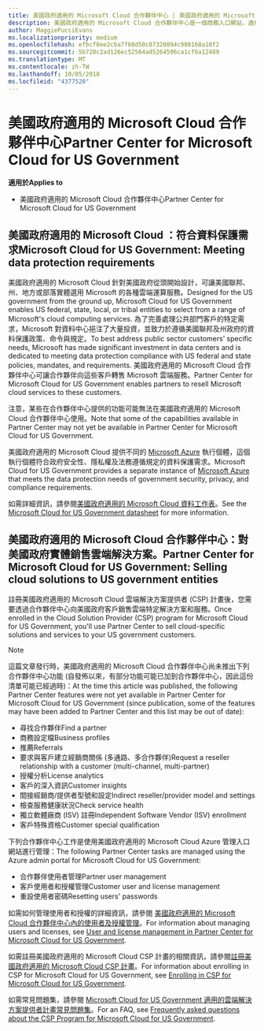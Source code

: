 ```yaml
---
title: 美國政府適用的 Microsoft Cloud 合作夥伴中心 | 美國政府適用的 Microsoft Cloud 合作夥伴中心
description: 美國政府適用的 Microsoft Cloud 合作夥伴中心是一個商務入口網站，適用於希望向美國政府機構客戶提供 Microsoft 雲端解決方案的 Microsoft 合作夥伴。
author: MaggiePucciEvans
ms.localizationpriority: medium
ms.openlocfilehash: efbcf0ee2c6a7f60d50c07320894c908168a10f2
ms.sourcegitcommit: 5b720c2ad126ec52564ad5264596ca1cf6a12489
ms.translationtype: MT
ms.contentlocale: zh-TW
ms.lasthandoff: 10/05/2018
ms.locfileid: "4377520"
---
```

# <a name="partner-center-for-microsoft-cloud-for-us-government"></a><span data-ttu-id="0a66f-103">美國政府適用的 Microsoft Cloud 合作夥伴中心</span><span class="sxs-lookup"><span data-stu-id="0a66f-103">Partner Center for Microsoft Cloud for US Government</span></span>

**<span data-ttu-id="0a66f-104">適用於</span><span class="sxs-lookup"><span data-stu-id="0a66f-104">Applies to</span></span>**

-  <span data-ttu-id="0a66f-105">美國政府適用的 Microsoft Cloud 合作夥伴中心</span><span class="sxs-lookup"><span data-stu-id="0a66f-105">Partner Center for Microsoft Cloud for US Government</span></span>

## <a name="microsoft-cloud-for-us-government-meeting-data-protection-requirements"></a><span data-ttu-id="0a66f-106">美國政府適用的 Microsoft Cloud ：符合資料保護需求</span><span class="sxs-lookup"><span data-stu-id="0a66f-106">Microsoft Cloud for US Government: Meeting data protection requirements</span></span> 

<span data-ttu-id="0a66f-107">美國政府適用的 Microsoft Cloud 針對美國政府從頭開始設計，可讓美國聯邦、州、地方或部落實體選用 Microsoft 的各種雲端運算服務。</span><span class="sxs-lookup"><span data-stu-id="0a66f-107">Designed for the US government from the ground up, Microsoft Cloud for US Government enables US federal, state, local, or tribal entities to select from a range of Microsoft's cloud computing services.</span></span> <span data-ttu-id="0a66f-108">為了完善處理公共部門客戶的特定需求，Microsoft 對資料中心挹注了大量投資，並致力於遵循美國聯邦及州政府的資料保護政策、命令與規定。</span><span class="sxs-lookup"><span data-stu-id="0a66f-108">To best address public sector customers’ specific needs, Microsoft has made significant investment in data centers and is dedicated to meeting data protection compliance with US federal and state policies, mandates, and requirements.</span></span> <span data-ttu-id="0a66f-109">美國政府適用的 Microsoft Cloud 合作夥伴中心可讓合作夥伴向這些客戶轉售 Microsoft 雲端服務。</span><span class="sxs-lookup"><span data-stu-id="0a66f-109">Partner Center for Microsoft Cloud for US Government enables partners to resell Microsoft cloud services to these customers.</span></span>

<span data-ttu-id="0a66f-110">注意，某些在合作夥伴中心提供的功能可能無法在美國政府適用的 Microsoft Cloud 合作夥伴中心使用。</span><span class="sxs-lookup"><span data-stu-id="0a66f-110">Note that some of the capabilities available in Partner Center may not yet be available in Partner Center for Microsoft Cloud for US Government.</span></span>

<span data-ttu-id="0a66f-111">美國政府適用的 Microsoft Cloud 提供不同的 [Microsoft Azure](https://azure.microsoft.com/en-us/overview/clouds/government/) 執行個體，這個執行個體符合政府安全性、隱私權及法務遵循規定的資料保護需求。</span><span class="sxs-lookup"><span data-stu-id="0a66f-111">Microsoft Cloud for US Government provides a separate instance of [Microsoft Azure](https://azure.microsoft.com/en-us/overview/clouds/government/) that meets the data protection needs of government security, privacy, and compliance requirements.</span></span> 

<span data-ttu-id="0a66f-112">如需詳細資訊，請參閱[美國政府適用的 Microsoft Cloud 資料工作表](http://download.microsoft.com/download/C/9/C/C9CA3002-DFC4-4ADA-841F-DF42AEC042FB/Microsoft_Azure_Government_Datasheet_EN_US.PDF)。</span><span class="sxs-lookup"><span data-stu-id="0a66f-112">See the [Microsoft Cloud for US Government datasheet](http://download.microsoft.com/download/C/9/C/C9CA3002-DFC4-4ADA-841F-DF42AEC042FB/Microsoft_Azure_Government_Datasheet_EN_US.PDF) for more information.</span></span>

## <a name="partner-center-for-microsoft-cloud-for-us-government-selling-cloud-solutions-to-us-government-entities"></a><span data-ttu-id="0a66f-113">美國政府適用的 Microsoft Cloud 合作夥伴中心：對美國政府實體銷售雲端解決方案。</span><span class="sxs-lookup"><span data-stu-id="0a66f-113">Partner Center for Microsoft Cloud for US Government: Selling cloud solutions to US government entities</span></span>

<span data-ttu-id="0a66f-114">註冊美國政府適用的 Microsoft Cloud 雲端解決方案提供者 (CSP) 計畫後，您需要透過合作夥伴中心向美國政府客戶銷售雲端特定解決方案和服務。</span><span class="sxs-lookup"><span data-stu-id="0a66f-114">Once enrolled in the Cloud Solution Provider (CSP) program for Microsoft Cloud for US Government, you'll use Partner Center to sell cloud-specific solutions and services to your US government customers.</span></span> 

> [!NOTE]  
> <span data-ttu-id="0a66f-115">這篇文章發行時，美國政府適用的 Microsoft Cloud 合作夥伴中心尚未推出下列合作夥伴中心功能 (自發佈以來，有部分功能可能已加到合作夥伴中心，因此這份清單可能已經過時)：</span><span class="sxs-lookup"><span data-stu-id="0a66f-115">At the time this article was published, the following Partner Center features were not yet available in Partner Center for Microsoft Cloud for US Government (since publication, some of the features may have been added to Partner Center and this list may be out of date):</span></span>

- <span data-ttu-id="0a66f-116">尋找合作夥伴</span><span class="sxs-lookup"><span data-stu-id="0a66f-116">Find a partner</span></span>
- <span data-ttu-id="0a66f-117">商務設定檔</span><span class="sxs-lookup"><span data-stu-id="0a66f-117">Business profiles</span></span>
- <span data-ttu-id="0a66f-118">推薦</span><span class="sxs-lookup"><span data-stu-id="0a66f-118">Referrals</span></span>
- <span data-ttu-id="0a66f-119">要求與客戶建立經銷商關係 (多通路、多合作夥伴)</span><span class="sxs-lookup"><span data-stu-id="0a66f-119">Request a reseller relationship with a customer (multi-channel, multi-partner)</span></span>
- <span data-ttu-id="0a66f-120">授權分析</span><span class="sxs-lookup"><span data-stu-id="0a66f-120">License analytics</span></span>
- <span data-ttu-id="0a66f-121">客戶的深入資訊</span><span class="sxs-lookup"><span data-stu-id="0a66f-121">Customer insights</span></span>
- <span data-ttu-id="0a66f-122">間接經銷商/提供者型號和設定</span><span class="sxs-lookup"><span data-stu-id="0a66f-122">Indirect reseller/provider model and settings</span></span>
- <span data-ttu-id="0a66f-123">檢查服務健康狀況</span><span class="sxs-lookup"><span data-stu-id="0a66f-123">Check service health</span></span>
- <span data-ttu-id="0a66f-124">獨立軟體廠商 (ISV) 註冊</span><span class="sxs-lookup"><span data-stu-id="0a66f-124">Independent Software Vendor (ISV) enrollment</span></span>
- <span data-ttu-id="0a66f-125">客戶特殊資格</span><span class="sxs-lookup"><span data-stu-id="0a66f-125">Customer special qualification</span></span>

<span data-ttu-id="0a66f-126">下列合作夥伴中心工作是使用美國政府適用的 Microsoft Cloud Azure 管理入口網站進行管理：</span><span class="sxs-lookup"><span data-stu-id="0a66f-126">The following Partner Center tasks are managed using the Azure admin portal for Microsoft Cloud for US Government:</span></span> 

-   <span data-ttu-id="0a66f-127">合作夥伴使用者管理</span><span class="sxs-lookup"><span data-stu-id="0a66f-127">Partner user management</span></span>
-   <span data-ttu-id="0a66f-128">客戶使用者和授權管理</span><span class="sxs-lookup"><span data-stu-id="0a66f-128">Customer user and license management</span></span>
-   <span data-ttu-id="0a66f-129">重設使用者密碼</span><span class="sxs-lookup"><span data-stu-id="0a66f-129">Resetting users' passwords</span></span>

<span data-ttu-id="0a66f-130">如需如何管理使用者和授權的詳細資訊，請參閱 [美國政府適用的 Microsoft Cloud 合作夥伴中心內的使用者及授權管理](user-management-in-partner-center-for-microsoft-us-govt-cloud.md)。</span><span class="sxs-lookup"><span data-stu-id="0a66f-130">For information about managing users and licenses, see [User and license management in Partner Center for Microsoft Cloud for US Government](user-management-in-partner-center-for-microsoft-us-govt-cloud.md).</span></span>

<span data-ttu-id="0a66f-131">如需註冊美國政府適用的 Microsoft Cloud CSP 計畫的相關資訊，請參閱[註冊美國政府適用的 Microsoft Cloud CSP 計畫](enroll-in-csp-for-microsoft-us-govt-cloud.md)。</span><span class="sxs-lookup"><span data-stu-id="0a66f-131">For information about enrolling in CSP for Microsoft Cloud for US Government, see [Enrolling in CSP for Microsoft Cloud for US Government](enroll-in-csp-for-microsoft-us-govt-cloud.md).</span></span>

<span data-ttu-id="0a66f-132">如需常見問題集，請參閱 [Microsoft Cloud for US Government 適用的雲端解決方案提供者計畫常見問題集](faq-for-us-govt-cloud.md)。</span><span class="sxs-lookup"><span data-stu-id="0a66f-132">For an FAQ, see [Frequently asked questions about the CSP Program for Microsoft Cloud for US Government](faq-for-us-govt-cloud.md).</span></span>